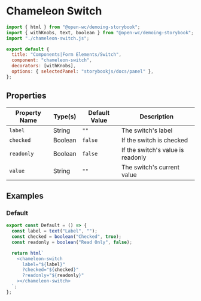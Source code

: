 # Chameleon Switch

```js script
import { html } from "@open-wc/demoing-storybook";
import { withKnobs, text, boolean } from "@open-wc/demoing-storybook";
import "./chameleon-switch.js";

export default {
  title: "Components|Form Elements/Switch",
  component: "chameleon-switch",
  decorators: [withKnobs],
  options: { selectedPanel: "storybookjs/docs/panel" },
};
```

## Properties

| Property Name | Type(s) | Default Value | Description                       |
| ------------- | ------- | ------------- | --------------------------------- |
| `label`       | String  | `""`          | The switch's label                |
| `checked`     | Boolean | `false`       | If the switch is checked          |
| `readonly`    | Boolean | `false`       | If the switch's value is readonly |
| `value`       | String  | `""`          | The switch's current value        |

## Examples

### Default

```js preview-story
export const Default = () => {
  const label = text("Label", "");
  const checked = boolean("Checked", true);
  const readonly = boolean("Read Only", false);

  return html`
    <chameleon-switch
      label="${label}"
      ?checked="${checked}"
      ?readonly="${readonly}"
    ></chameleon-switch>
  `;
};
```
